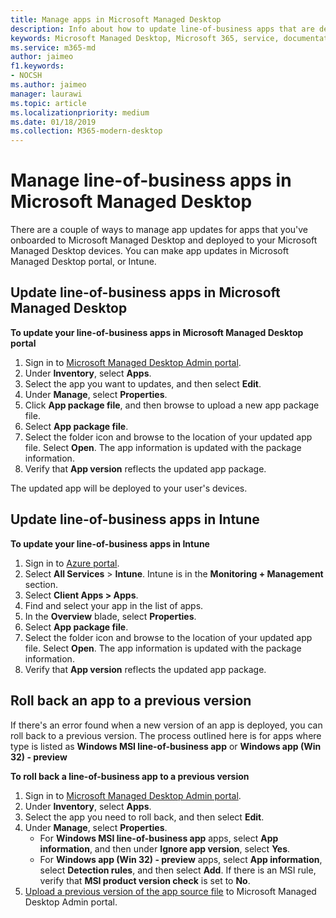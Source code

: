 ```yaml
---
title: Manage apps in Microsoft Managed Desktop
description: Info about how to update line-of-business apps that are deployed to Microsoft Managed Desktop devices
keywords: Microsoft Managed Desktop, Microsoft 365, service, documentation
ms.service: m365-md
author: jaimeo
f1.keywords:
- NOCSH
ms.author: jaimeo
manager: laurawi
ms.topic: article
ms.localizationpriority: medium
ms.date: 01/18/2019
ms.collection: M365-modern-desktop
---
```


# Manage line-of-business apps in Microsoft Managed Desktop

<!--Application management -->

There are a couple of ways to manage app updates for apps that you've onboarded to Microsoft Managed Desktop and deployed to your Microsoft Managed Desktop devices. You can make app updates in Microsoft Managed Desktop portal, or Intune. 

<span id="update-app-mmd" />

## Update line-of-business apps in Microsoft Managed Desktop

**To update your line-of-business apps in Microsoft Managed Desktop portal**
1. Sign in to [Microsoft Managed Desktop Admin portal](https://aka.ms/mmdportal).
2. Under **Inventory**, select **Apps**.  
3. Select the app you want to updates, and then select **Edit**.
4. Under **Manage**, select **Properties**. 
5. Click **App package file**, and then browse to upload a new app package file.
6. Select **App package file**.
7. Select the folder icon and browse to the location of your updated app file. Select **Open**. The app information is updated with the package information.
8. Verify that **App version** reflects the updated app package. 

The updated app will be deployed to your user's devices.

<span id="update-app-intune" />

## Update line-of-business apps in Intune

**To update your line-of-business apps in Intune**
1. Sign in to [Azure portal](https://portal.azure.com).
2. Select **All Services** > **Intune**. Intune is in the **Monitoring + Management** section.
3. Select **Client Apps > Apps**.
4. Find and select your app in the list of apps.
5. In the **Overview** blade, select **Properties**.
6. Select **App package file**.
7. Select the folder icon and browse to the location of your updated app file. Select **Open**. The app information is updated with the package information.
8. Verify that **App version** reflects the updated app package.

<span id="roll-back-app-mmd" />

## Roll back an app to a previous version

If there's an error found when a new version of an app is deployed, you can roll back to a previous version. The process outlined here is for apps where type is listed as **Windows MSI line-of-business app** or **Windows app (Win 32) - preview**

**To roll back a line-of-business app to a previous version**

1. Sign in to [Microsoft Managed Desktop Admin portal](https://aka.ms/mmdportal).
2. Under **Inventory**, select **Apps**.  
3. Select the app you need to roll back, and then select **Edit**.
4. Under **Manage**, select **Properties**. 
    - For **Windows MSI line-of-business app** apps, select **App information**, and then under **Ignore app version**, select **Yes**.
    - For **Windows app (Win 32) - preview** apps, select **App information**, select **Detection rules**, and then select **Add**. 
    If there is an MSI rule, verify that **MSI product version check** is set to **No**.
5. [Upload a previous version of the app source file](../get-started/deploy-apps.md) to Microsoft Managed Desktop Admin portal.  

